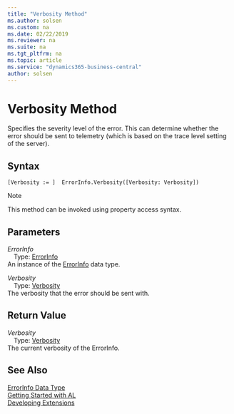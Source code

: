 ```yaml
---
title: "Verbosity Method"
ms.author: solsen
ms.custom: na
ms.date: 02/22/2019
ms.reviewer: na
ms.suite: na
ms.tgt_pltfrm: na
ms.topic: article
ms.service: "dynamics365-business-central"
author: solsen
---
```

[//]: # (START>DO_NOT_EDIT)
[//]: # (IMPORTANT:Do not edit any of the content between here and the END>DO_NOT_EDIT.)
[//]: # (Any modifications should be made in the .xml files in the ModernDev repo.)
# Verbosity Method
Specifies the severity level of the error. This can determine whether the error should be sent to telemetry (which is based on the trace level setting of the server).


## Syntax
```
[Verbosity := ]  ErrorInfo.Verbosity([Verbosity: Verbosity])
```
> [!NOTE]  
> This method can be invoked using property access syntax.  
## Parameters
*ErrorInfo*  
&emsp;Type: [ErrorInfo](errorinfo-data-type.md)  
An instance of the [ErrorInfo](errorinfo-data-type.md) data type.  

*Verbosity*  
&emsp;Type: [Verbosity](../verbosity/verbosity-option.md)  
The verbosity that the error should be sent with.  


## Return Value
*Verbosity*  
&emsp;Type: [Verbosity](../verbosity/verbosity-option.md)  
The current verbosity of the ErrorInfo.  


[//]: # (IMPORTANT: END>DO_NOT_EDIT)
## See Also
[ErrorInfo Data Type](errorinfo-data-type.md)  
[Getting Started with AL](../devenv-get-started.md)  
[Developing Extensions](../devenv-dev-overview.md)